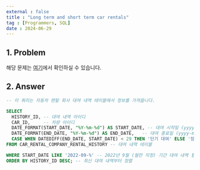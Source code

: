 ```yaml
---
external : false
title : "Long term and short term car rentals"
tag : [Programmers, SQL]
date : 2024-06-29
---
```


## 1. Problem

해당 문제는 [여기](https://school.programmers.co.kr/learn/courses/30/lessons/151138)에서 확인하실 수 있습니다.

## 2. Answer

```sql
-- 이 쿼리는 자동차 렌탈 회사 대여 내역 테이블에서 정보를 가져옵니다.

SELECT 
  HISTORY_ID, -- 대여 내역 아이디
  CAR_ID,     -- 차량 아이디
  DATE_FORMAT(START_DATE, "%Y-%m-%d") AS START_DATE, -- 대여 시작일 (yyyy-mm-dd 형식)
  DATE_FORMAT(END_DATE, "%Y-%m-%d") AS END_DATE,   -- 대여 종료일 (yyyy-mm-dd 형식)
  CASE WHEN DATEDIFF(END_DATE, START_DATE) < 29 THEN '단기 대여' ELSE '장기 대여' END AS RENT_TYPE -- 대여 유형 (대여 기간 29일 미만: 단기 대여, 29일 이상: 장기 대여)
FROM CAR_RENTAL_COMPANY_RENTAL_HISTORY -- 대여 내역 테이블

WHERE START_DATE LIKE '2022-09-%' -- 2022년 9월 (월만 지정) 기간 대여 내역 필터링
ORDER BY HISTORY_ID DESC; -- 최신 대여 내역부터 정렬
```
